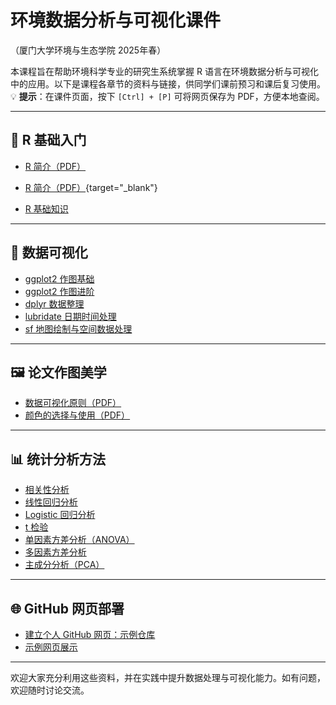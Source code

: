 # 环境数据分析与可视化课件  
（厦门大学环境与生态学院 2025年春）

本课程旨在帮助环境科学专业的研究生系统掌握 R 语言在环境数据分析与可视化中的应用。以下是课程各章节的资料与链接，供同学们课前预习和课后复习使用。  
💡 **提示**：在课件页面，按下 `[Ctrl] + [P]` 可将网页保存为 PDF，方便本地查阅。

---

## 📘 R 基础入门

- [R 简介（PDF）](https://tan-qiao-guo.github.io/environmental_data_analysis_and_visualization/1a.%20R_introduction.pdf)

- [R 简介（PDF）](https://tan-qiao-guo.github.io/environmental_data_analysis_and_visualization/1a.%20R_introduction.pdf){target="_blank"}
- [R 基础知识](https://tan-qiao-guo.github.io/1b_R_basics/#1)

---

## 🎨 数据可视化

- [ggplot2 作图基础](https://tan-qiao-guo.github.io/2_ggplot_essentials/#1)  
- [ggplot2 作图进阶](https://tan-qiao-guo.github.io/3_ggplot_advanced/#1)  
- [dplyr 数据整理](https://tan-qiao-guo.github.io/4_dplyr_data_wrangling/#1)  
- [lubridate 日期时间处理](https://tan-qiao-guo.github.io/5_lubridate_date_time_data/#1)  
- [sf 地图绘制与空间数据处理](https://tan-qiao-guo.github.io/6_sf_maps/#1)


---

## 🖼️ 论文作图美学

- [数据可视化原则（PDF）](https://tan-qiao-guo.github.io/environmental_data_analysis_and_visualization/7a.%20%E6%95%B0%E6%8D%AE%E5%8F%AF%E8%A7%86%E5%8C%96%E5%8E%9F%E5%88%99-2025.pdf)
- [颜色的选择与使用（PDF）](https://tan-qiao-guo.github.io/environmental_data_analysis_and_visualization/7b.%20%E9%A2%9C%E8%89%B2%E7%9A%84%E9%80%89%E6%8B%A9%E5%92%8C%E4%BD%BF%E7%94%A8-2025.pdf)

---

## 📊 统计分析方法

- [相关性分析](https://tan-qiao-guo.github.io/8_correlation_analysis/#1)
- [线性回归分析](https://tan-qiao-guo.github.io/9_multiple_linear_regression/#1)
- [Logistic 回归分析](https://tan-qiao-guo.github.io/10_logistic_regression/#1)
- [t 检验](https://tan-qiao-guo.github.io/11_t_test/#1)
- [单因素方差分析（ANOVA）](https://tan-qiao-guo.github.io/12_anova/#1)
- [多因素方差分析](https://tan-qiao-guo.github.io/13_two_way_anova/#1)
- [主成分分析（PCA）](https://tan-qiao-guo.github.io/14_pca/#1)

---

## 🌐 GitHub 网页部署

- [建立个人 GitHub 网页：示例仓库](https://github.com/tan-qiao-guo/20230616-example-page)  
- [示例网页展示](https://tan-qiao-guo.github.io/HeWY_2025_MPB/)

---

欢迎大家充分利用这些资料，并在实践中提升数据处理与可视化能力。如有问题，欢迎随时讨论交流。
